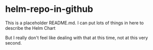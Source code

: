 # helm-repo-in-github

This is a placeholder README.md.  I can put lots of things in here to describe the Helm Chart

But I really don't feel like dealing with that at this time, not at this very second.
